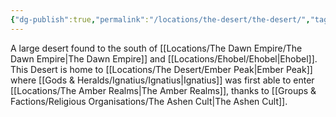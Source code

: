 ```yaml
---
{"dg-publish":true,"permalink":"/locations/the-desert/the-desert/","tags":["Location","Unexplored"],"updated":"2024-12-13T22:54:26.628+00:00"}
---
```


A large desert found to the south of [[Locations/The Dawn Empire/The Dawn Empire\|The Dawn Empire]] and [[Locations/Ehobel/Ehobel\|Ehobel]]. This Desert is home to [[Locations/The Desert/Ember Peak\|Ember Peak]] where [[Gods & Heralds/Ignatius/Ignatius\|Ignatius]] was first able to enter [[Locations/The Amber Realms\|The Amber Realms]], thanks to [[Groups & Factions/Religious Organisations/The Ashen Cult\|The Ashen Cult]]. 